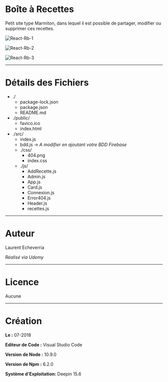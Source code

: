 # Boîte à Recettes

Petit site type Marmiton, dans lequel il est possible de partager, modifier ou supprimer ces recettes.

![React-Rb-1](https://preview.ibb.co/bGjAuJ/Deepin_Capture_cran_20180716162716.png)

![React-Rb-2](https://preview.ibb.co/dbzzod/Deepin_Capture_cran_20180716162638.png)

![React-Rb-3](https://preview.ibb.co/bJ33EJ/Deepin_Capture_cran_20180716162700.png)

---

# Détails des Fichiers

* ./
    * package-lock.json
    * package.json
    * README.md
* ./public/
    * favico.ico
    * index.html
* ./src/
    * index.js
    * bdd.js -> _A modifier en ajoutant votre BDD Firebase_
    * ./css/
        * 404.png
        * index.css
    * ./js/
        * AddRecette.js
        * Admin.js
        * App.js
        * Card.js
        * Connexion.js
        * Error404.js
        * Header.js
        * recettes.js


---

# Auteur

Laurent Echeverria

_Réalisé via Udemy_

---

# Licence

Aucune

---

# Création

**Le :** 07-2018

**Editeur de Code :** Visual Studio Code

**Version de Node :** 10.9.0

**Version de Npm :** 6.2.0

**Système d'Exploitation:** Deepin 15.6
